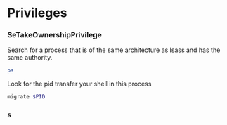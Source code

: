 # Privileges

### SeTakeOwnershipPrivilege

Search for a process that is of the same architecture as lsass and has the same authority.

```powershell
ps
```

Look for the pid transfer your shell in this process

```powershell
migrate $PID
```

### s
